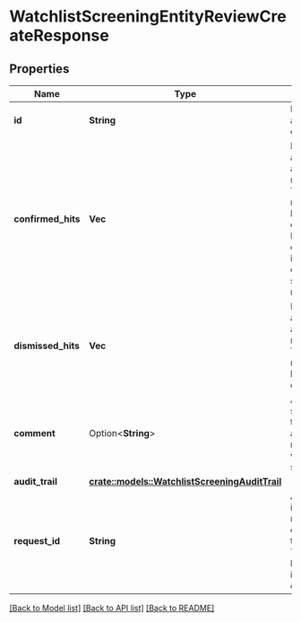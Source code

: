 # WatchlistScreeningEntityReviewCreateResponse

## Properties

Name | Type | Description | Notes
------------ | ------------- | ------------- | -------------
**id** | **String** | ID of the associated entity review. | 
**confirmed_hits** | **Vec<String>** | Hits marked as a true positive after thorough manual review. These hits will never recur or be updated once dismissed. In most cases, confirmed hits indicate that the customer should be rejected. | 
**dismissed_hits** | **Vec<String>** | Hits marked as a false positive after thorough manual review. These hits will never recur or be updated once dismissed. | 
**comment** | Option<**String**> | A comment submitted by a team member as part of reviewing a watchlist screening. | 
**audit_trail** | [**crate::models::WatchlistScreeningAuditTrail**](WatchlistScreeningAuditTrail.md) |  | 
**request_id** | **String** | A unique identifier for the request, which can be used for troubleshooting. This identifier, like all Plaid identifiers, is case sensitive. | 

[[Back to Model list]](../README.md#documentation-for-models) [[Back to API list]](../README.md#documentation-for-api-endpoints) [[Back to README]](../README.md)



